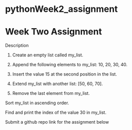 # pythonWeek2_assignment

# Week Two Assignment

Description

1. Create an empty list called my_list.

2. Append the following elements to my_list: 10, 20, 30, 40.

3. Insert the value 15 at the second position in the list.

4. Extend my_list with another list: [50, 60, 70].

5. Remove the last element from my_list.

Sort my_list in ascending order.


Find and print the index of the value 30 in my_list.


Submit a github repo link for the assignment below
